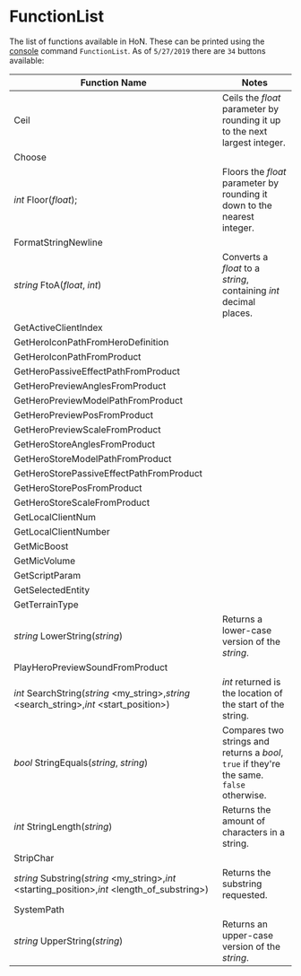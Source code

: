 # FunctionList

The list of functions available in HoN. These can be printed using the [console](console.md) command `FunctionList`. As of `5/27/2019` there are `34` buttons available:

| Function Name                                                | Notes                                                        |
| ------------------------------------------------------------ | ------------------------------------------------------------ |
| Ceil                                                         | Ceils the *float* parameter by rounding it up to the next largest integer. |
| Choose                                                       |                                                              |
| *int* Floor(*float*);                                        | Floors the *float* parameter by rounding it down to the nearest integer. |
| FormatStringNewline                                          |                                                              |
| *string* FtoA(*float*, *int*)                                | Converts a *float* to a *string*, containing *int* decimal places. |
| GetActiveClientIndex                                         |                                                              |
| GetHeroIconPathFromHeroDefinition                            |                                                              |
| GetHeroIconPathFromProduct                                   |                                                              |
| GetHeroPassiveEffectPathFromProduct                          |                                                              |
| GetHeroPreviewAnglesFromProduct                              |                                                              |
| GetHeroPreviewModelPathFromProduct                           |                                                              |
| GetHeroPreviewPosFromProduct                                 |                                                              |
| GetHeroPreviewScaleFromProduct                               |                                                              |
| GetHeroStoreAnglesFromProduct                                |                                                              |
| GetHeroStoreModelPathFromProduct                             |                                                              |
| GetHeroStorePassiveEffectPathFromProduct                     |                                                              |
| GetHeroStorePosFromProduct                                   |                                                              |
| GetHeroStoreScaleFromProduct                                 |                                                              |
| GetLocalClientNum                                            |                                                              |
| GetLocalClientNumber                                         |                                                              |
| GetMicBoost                                                  |                                                              |
| GetMicVolume                                                 |                                                              |
| GetScriptParam                                               |                                                              |
| GetSelectedEntity                                            |                                                              |
| GetTerrainType                                               |                                                              |
| *string* LowerString(*string*)                               | Returns a lower-case version of the *string*.                |
| PlayHeroPreviewSoundFromProduct                              |                                                              |
| *int* SearchString(*string* <my_string>,*string* <search_string>,*int* <start_position>) | *int* returned is the location of the start of the string.   |
| *bool* StringEquals(*string*, *string*)                      | Compares two strings and returns a *bool*, `true` if they're the same. `false` otherwise. |
| *int* StringLength(*string*)                                 | Returns the amount of characters in a string.                |
| StripChar                                                    |                                                              |
| *string* Substring(*string* <my_string>,*int* <starting_position>,*int* <length_of_substring>) | Returns the substring requested.                             |
| SystemPath                                                   |                                                              |
| *string* UpperString(*string*)                               | Returns an upper-case version of the *string*.               |
